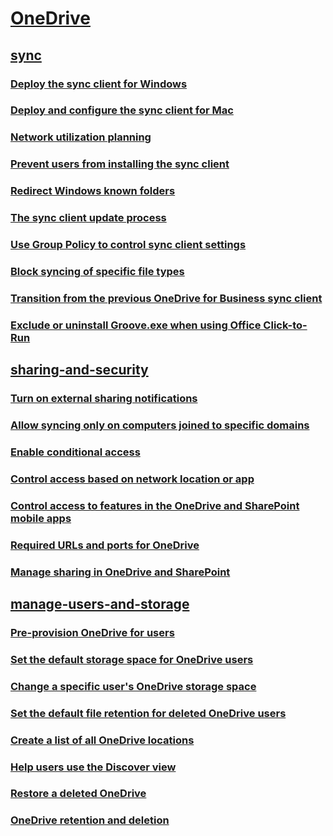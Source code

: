 ﻿
  

# [OneDrive](onedrive.md)
## [sync]()
### [Deploy the sync client for Windows](deploy-the-sync-client-for-windows.md)
### [Deploy and configure the sync client for Mac](deploy-and-configure-the-sync-client-for-mac.md)
### [Network utilization planning](network-utilization-planning.md)
### [Prevent users from installing the sync client](prevent-users-from-installing-the-sync-client.md)
### [Redirect Windows known folders](redirect-windows-known-folders.md)
### [The sync client update process](the-sync-client-update-process.md)
### [Use Group Policy to control sync client settings](use-group-policy-to-control-sync-client-settings.md)
### [Block syncing of specific file types](block-syncing-of-specific-file-types.md)
### [Transition from the previous OneDrive for Business sync client](transition-from-the-previous-onedrive-for-business-sync-client.md)
### [Exclude or uninstall Groove.exe when using Office Click-to-Run](exclude-or-uninstall-groove-exe-when-using-office-click-to-run.md)
## [sharing-and-security]()
### [Turn on external sharing notifications](turn-on-external-sharing-notifications.md)
### [Allow syncing only on computers joined to specific domains](allow-syncing-only-on-computers-joined-to-specific-domains.md)
### [Enable conditional access](enable-conditional-access.md)
### [Control access based on network location or app](control-access-based-on-network-location-or-app.md)
### [Control access to features in the OneDrive and SharePoint mobile apps](control-access-to-features-in-the-onedrive-and-sharepoint-mobile-apps.md)
### [Required URLs and ports for OneDrive](required-urls-and-ports-for-onedrive.md)
### [Manage sharing in OneDrive and SharePoint](manage-sharing-in-onedrive-and-sharepoint.md)
## [manage-users-and-storage]()
### [Pre-provision OneDrive for users](pre-provision-onedrive-for-users.md)
### [Set the default storage space for OneDrive users](set-the-default-storage-space-for-onedrive-users.md)
### [Change a specific user's OneDrive storage space](change-a-specific-user-s-onedrive-storage-space.md)
### [Set the default file retention for deleted OneDrive users](set-the-default-file-retention-for-deleted-onedrive-users.md)
### [Create a list of all OneDrive locations](create-a-list-of-all-onedrive-locations.md)
### [Help users use the Discover view](help-users-use-the-discover-view.md)
### [Restore a deleted OneDrive](restore-a-deleted-onedrive.md)
### [OneDrive retention and deletion](onedrive-retention-and-deletion.md)

